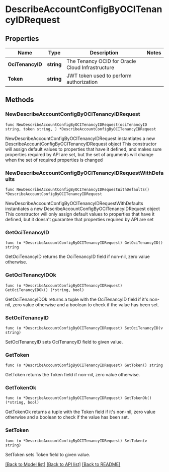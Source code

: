 # DescribeAccountConfigByOCITenancyIDRequest

## Properties

Name | Type | Description | Notes
------------ | ------------- | ------------- | -------------
**OciTenancyID** | **string** | The Tenancy OCID for Oracle Cloud Infrastructure | 
**Token** | **string** | JWT token used to perform authorization | 

## Methods

### NewDescribeAccountConfigByOCITenancyIDRequest

`func NewDescribeAccountConfigByOCITenancyIDRequest(ociTenancyID string, token string, ) *DescribeAccountConfigByOCITenancyIDRequest`

NewDescribeAccountConfigByOCITenancyIDRequest instantiates a new DescribeAccountConfigByOCITenancyIDRequest object
This constructor will assign default values to properties that have it defined,
and makes sure properties required by API are set, but the set of arguments
will change when the set of required properties is changed

### NewDescribeAccountConfigByOCITenancyIDRequestWithDefaults

`func NewDescribeAccountConfigByOCITenancyIDRequestWithDefaults() *DescribeAccountConfigByOCITenancyIDRequest`

NewDescribeAccountConfigByOCITenancyIDRequestWithDefaults instantiates a new DescribeAccountConfigByOCITenancyIDRequest object
This constructor will only assign default values to properties that have it defined,
but it doesn't guarantee that properties required by API are set

### GetOciTenancyID

`func (o *DescribeAccountConfigByOCITenancyIDRequest) GetOciTenancyID() string`

GetOciTenancyID returns the OciTenancyID field if non-nil, zero value otherwise.

### GetOciTenancyIDOk

`func (o *DescribeAccountConfigByOCITenancyIDRequest) GetOciTenancyIDOk() (*string, bool)`

GetOciTenancyIDOk returns a tuple with the OciTenancyID field if it's non-nil, zero value otherwise
and a boolean to check if the value has been set.

### SetOciTenancyID

`func (o *DescribeAccountConfigByOCITenancyIDRequest) SetOciTenancyID(v string)`

SetOciTenancyID sets OciTenancyID field to given value.


### GetToken

`func (o *DescribeAccountConfigByOCITenancyIDRequest) GetToken() string`

GetToken returns the Token field if non-nil, zero value otherwise.

### GetTokenOk

`func (o *DescribeAccountConfigByOCITenancyIDRequest) GetTokenOk() (*string, bool)`

GetTokenOk returns a tuple with the Token field if it's non-nil, zero value otherwise
and a boolean to check if the value has been set.

### SetToken

`func (o *DescribeAccountConfigByOCITenancyIDRequest) SetToken(v string)`

SetToken sets Token field to given value.



[[Back to Model list]](../README.md#documentation-for-models) [[Back to API list]](../README.md#documentation-for-api-endpoints) [[Back to README]](../README.md)


